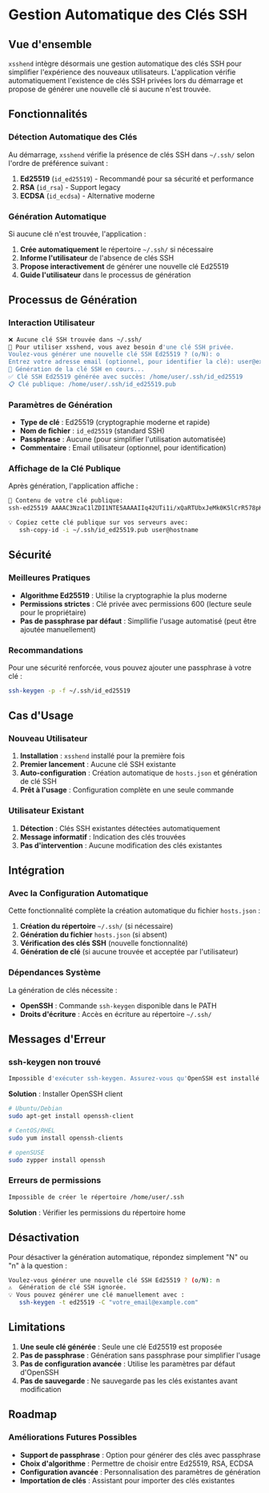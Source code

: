 # Gestion Automatique des Clés SSH

## Vue d'ensemble

`xsshend` intègre désormais une gestion automatique des clés SSH pour simplifier l'expérience des nouveaux utilisateurs. L'application vérifie automatiquement l'existence de clés SSH privées lors du démarrage et propose de générer une nouvelle clé si aucune n'est trouvée.

## Fonctionnalités

### Détection Automatique des Clés

Au démarrage, `xsshend` vérifie la présence de clés SSH dans `~/.ssh/` selon l'ordre de préférence suivant :

1. **Ed25519** (`id_ed25519`) - Recommandé pour sa sécurité et performance
2. **RSA** (`id_rsa`) - Support legacy
3. **ECDSA** (`id_ecdsa`) - Alternative moderne

### Génération Automatique

Si aucune clé n'est trouvée, l'application :

1. **Crée automatiquement** le répertoire `~/.ssh/` si nécessaire
2. **Informe l'utilisateur** de l'absence de clés SSH
3. **Propose interactivement** de générer une nouvelle clé Ed25519
4. **Guide l'utilisateur** dans le processus de génération

## Processus de Génération

### Interaction Utilisateur

```bash
❌ Aucune clé SSH trouvée dans ~/.ssh/
🔑 Pour utiliser xsshend, vous avez besoin d'une clé SSH privée.
Voulez-vous générer une nouvelle clé SSH Ed25519 ? (o/N): o
Entrez votre adresse email (optionnel, pour identifier la clé): user@example.com
🔄 Génération de la clé SSH en cours...
✅ Clé SSH Ed25519 générée avec succès: /home/user/.ssh/id_ed25519
📋 Clé publique: /home/user/.ssh/id_ed25519.pub
```

### Paramètres de Génération

- **Type de clé** : Ed25519 (cryptographie moderne et rapide)
- **Nom de fichier** : `id_ed25519` (standard SSH)
- **Passphrase** : Aucune (pour simplifier l'utilisation automatisée)
- **Commentaire** : Email utilisateur (optionnel, pour identification)

### Affichage de la Clé Publique

Après génération, l'application affiche :

```bash
📄 Contenu de votre clé publique:
ssh-ed25519 AAAAC3NzaC1lZDI1NTE5AAAAIIq42UTi1i/xQaRTUbxJeMk0K5lCrR578pKJ+0uBC/TB user@example.com

💡 Copiez cette clé publique sur vos serveurs avec:
   ssh-copy-id -i ~/.ssh/id_ed25519.pub user@hostname
```

## Sécurité

### Meilleures Pratiques

- **Algorithme Ed25519** : Utilise la cryptographie la plus moderne
- **Permissions strictes** : Clé privée avec permissions 600 (lecture seule pour le propriétaire)
- **Pas de passphrase par défaut** : Simpllifie l'usage automatisé (peut être ajoutée manuellement)

### Recommandations

Pour une sécurité renforcée, vous pouvez ajouter une passphrase à votre clé :

```bash
ssh-keygen -p -f ~/.ssh/id_ed25519
```

## Cas d'Usage

### Nouveau Utilisateur

1. **Installation** : `xsshend` installé pour la première fois
2. **Premier lancement** : Aucune clé SSH existante
3. **Auto-configuration** : Création automatique de `hosts.json` et génération de clé SSH
4. **Prêt à l'usage** : Configuration complète en une seule commande

### Utilisateur Existant

1. **Détection** : Clés SSH existantes détectées automatiquement
2. **Message informatif** : Indication des clés trouvées
3. **Pas d'intervention** : Aucune modification des clés existantes

## Intégration

### Avec la Configuration Automatique

Cette fonctionnalité complète la création automatique du fichier `hosts.json` :

1. **Création du répertoire** `~/.ssh/` (si nécessaire)
2. **Génération du fichier** `hosts.json` (si absent)
3. **Vérification des clés SSH** (nouvelle fonctionnalité)
4. **Génération de clé** (si aucune trouvée et acceptée par l'utilisateur)

### Dépendances Système

La génération de clés nécessite :

- **OpenSSH** : Commande `ssh-keygen` disponible dans le PATH
- **Droits d'écriture** : Accès en écriture au répertoire `~/.ssh/`

## Messages d'Erreur

### ssh-keygen non trouvé

```bash
Impossible d'exécuter ssh-keygen. Assurez-vous qu'OpenSSH est installé.
```

**Solution** : Installer OpenSSH client

```bash
# Ubuntu/Debian
sudo apt-get install openssh-client

# CentOS/RHEL
sudo yum install openssh-clients

# openSUSE
sudo zypper install openssh
```

### Erreurs de permissions

```bash
Impossible de créer le répertoire /home/user/.ssh
```

**Solution** : Vérifier les permissions du répertoire home

## Désactivation

Pour désactiver la génération automatique, répondez simplement "N" ou "n" à la question :

```bash
Voulez-vous générer une nouvelle clé SSH Ed25519 ? (o/N): n
⚠️  Génération de clé SSH ignorée.
💡 Vous pouvez générer une clé manuellement avec :
   ssh-keygen -t ed25519 -C "votre_email@example.com"
```

## Limitations

1. **Une seule clé générée** : Seule une clé Ed25519 est proposée
2. **Pas de passphrase** : Génération sans passphrase pour simplifier l'usage
3. **Pas de configuration avancée** : Utilise les paramètres par défaut d'OpenSSH
4. **Pas de sauvegarde** : Ne sauvegarde pas les clés existantes avant modification

## Roadmap

### Améliorations Futures Possibles

- **Support de passphrase** : Option pour générer des clés avec passphrase
- **Choix d'algorithme** : Permettre de choisir entre Ed25519, RSA, ECDSA
- **Configuration avancée** : Personnalisation des paramètres de génération
- **Importation de clés** : Assistant pour importer des clés existantes

